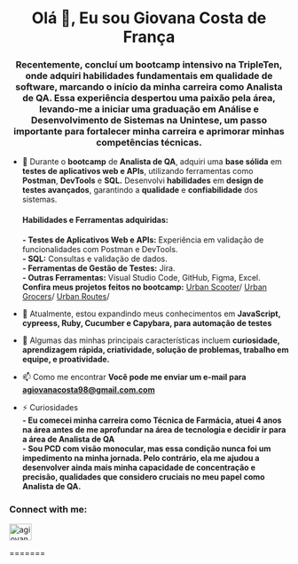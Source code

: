 <h1 align="center">Olá 👋, Eu sou Giovana Costa de França</h1>
<h3 align="center"> Recentemente, concluí um bootcamp intensivo na TripleTen, onde adquiri habilidades fundamentais em qualidade de software, marcando o início da minha carreira como Analista de QA. Essa experiência despertou uma paixão pela área, levando-me a iniciar uma graduação em Análise e Desenvolvimento de Sistemas na Unintese, um passo importante para fortalecer minha carreira e aprimorar minhas competências técnicas.</h3>
  
- 🐞 Durante o **bootcamp** de **Analista de QA**, adquiri uma **base sólida** em **testes de aplicativos web e APIs**, utilizando ferramentas como **Postman**, **DevTools** e **SQL.** Desenvolvi **habilidades** em **design de testes avançados**, garantindo a **qualidade** e **confiabilidade** dos sistemas.

    <h4> Habilidades e Ferramentas adquiridas: </h4>

    **- Testes de Aplicativos Web e APIs:** Experiência em validação de funcionalidades com Postman e DevTools.
    <br>
    **- SQL:** Consultas e validação de dados.
    <br>
    **- Ferramentas de Gestão de Testes:** Jira.
    <br>
    **- Outras Ferramentas:** Visual Studio Code, GitHub, Figma, Excel.
    <br>
**Confira meus projetos feitos no bootcamp:**
[Urban Scooter](https://github.com/giovanacostaa/urban-scooter)/
[Urban Grocers](https://github.com/giovanacostaa/urban-grocers)/
[Urban Routes](https://github.com/giovanacostaa/urban-routes)/
  
- 🔭 Atualmente, estou expandindo meus conhecimentos em **JavaScript, cypreess, Ruby, Cucumber e Capybara, para automação de testes**

- 📂 Algumas das minhas principais características incluem **curiosidade, aprendizagem rápida, criatividade, solução de problemas, trabalho em equipe, e proatividade.**

- 📫 Como me encontrar **Você pode me enviar um e-mail para agiovanacosta98@gmail.com.com**

- ⚡ Curiosidades
  <br>
    **- Eu comecei minha carreira como Técnica de Farmácia, atuei 4 anos na área antes de me aprofundar na área de tecnologia e decidir ir para a área de Analista de QA**
    <br>
    **-  Sou PCD com visão monocular, mas essa condição nunca foi um impedimento na minha jornada. Pelo contrário, ela me ajudou a desenvolver ainda mais minha capacidade de concentração e precisão, qualidades que considero cruciais no meu papel como Analista de QA.**

<h3 align="left">Connect with me:</h3>
<p align="left">
<a href="https://linkedin.com/in/agiovanacosta" target="blank"><img align="center" src="https://raw.githubusercontent.com/rahuldkjain/github-profile-readme-generator/master/src/images/icons/Social/linked-in-alt.svg" alt="agiovanacosta" height="30" width="40" /></a>
</p>
=======
